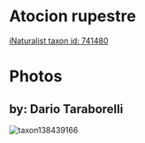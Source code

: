 
Atocion rupestre
================
  
[iNaturalist taxon id: 741480](https://www.inaturalist.org/taxa/741480)
# Photos

## by: Dario Taraborelli
  
![taxon138439166](https://inaturalist-open-data.s3.amazonaws.com/photos/148305997/medium.jpeg)
